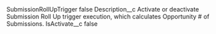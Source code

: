 <?xml version="1.0" encoding="UTF-8"?>
<CustomMetadata xmlns="http://soap.sforce.com/2006/04/metadata" xmlns:xsi="http://www.w3.org/2001/XMLSchema-instance" xmlns:xsd="http://www.w3.org/2001/XMLSchema">
    <label>SubmissionRollUpTrigger</label>
    <protected>false</protected>
    <values>
        <field>Description__c</field>
        <value xsi:type="xsd:string">Activate or deactivate Submission Roll Up trigger execution, which calculates Opportunity # of Submissions.</value>
    </values>
    <values>
        <field>IsActivate__c</field>
        <value xsi:type="xsd:boolean">false</value>
    </values>
</CustomMetadata>

